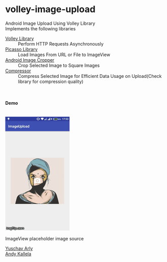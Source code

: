 # volley-image-upload
Android Image Upload Using Volley Library<br>
Implements the following libraries
<dl>
	<dt><a href="https://github.com/google/volley" target="_blank">Volley Library</a></dt>
	<dd>Perform HTTP Requests Asynchronously</dd>
	<dt><a href="https://github.com/square/picasso" target="_blank">Picasso Library</a></dt>
	<dd>Load Images From URL or File to ImageView</dd>
	<dt><a href="https://github.com/ArthurHub/Android-Image-Cropper" target="_blank">Android Image Cropper</a></dt>
	<dd>Crop Selected Image to Square Images</dd>
	<dt><a href="https://github.com/zetbaitsu/Compressor" target="_blank">Compressor</a></dt>
	<dd>Compress Selected Image for Efficient Data Usage on Upload(Check library for compression quality)</dd>
</dl><br>
<h4>Demo</h4><br>
<img src="demo.gif"><br>
<p>ImageView placeholder image source</p>
	<a href="https://www.behance.net/yuschav">Yuschav Arly</a><br>
	<a href="https://www.artstation.com/kallela32">Andy Kallela</a>
